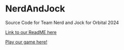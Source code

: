 # NerdAndJock

Source Code for Team Nerd and Jock for Orbital 2024


[Link to our ReadME here](https://docs.google.com/document/d/1EDOXn5JbhJ8qAci3vtW0nd74z0LC_jdSBtrnxAGgC_Q/edit?usp=sharing)

[Play our game here!](https://jadenlimjc.github.io/NerdAndJock-WebGL-test/)
